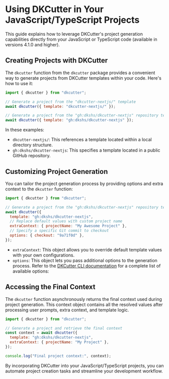 # Using DKCutter in Your JavaScript/TypeScript Projects

This guide explains how to leverage DKCutter's project generation capabilities directly from your JavaScript or TypeScript code (available in versions 4.1.0 and higher).

## Creating Projects with DKCutter

The `dkcutter` function from the `dkcutter` package provides a convenient way to generate projects from DKCutter templates within your code. Here's how to use it:

```js title="index.js"
import { dkcutter } from "dkcutter";

// Generate a project from the "dkcutter-nextjs/" template
await dkcutter({ template: "dkcutter-nextjs/" });

// Generate a project from the "gh:dkshs/dkcutter-nextjs" repository template
await dkcutter({ template: "gh:dkshs/dkcutter-nextjs" });
```

In these examples:

- `dkcutter-nextjs/`: This references a template located within a local directory structure.
- `gh:dkshs/dkcutter-nextjs`: This specifies a template located in a public GitHub repository.

## Customizing Project Generation

You can tailor the project generation process by providing options and extra context to the `dkcutter` function:

```js title="index.js"
import { dkcutter } from "dkcutter";

// Generate a project from the "gh:dkshs/dkcutter-nextjs" repository template
await dkcutter({
  template: "gh:dkshs/dkcutter-nextjs",
  // Replace default values with custom project name
  extraContext: { projectName: "My Awesome Project" },
  // Specify a specific Git commit to checkout
  options: { checkout: "9a71f0d" },
});
```

- `extraContext`: This object allows you to override default template values with your own configurations.
- `options`: This object lets you pass additional options to the generation process. Refer to the [DKCutter CLI documentation](./cli.mdx#cli---command-line-options) for a complete list of available options:

## Accessing the Final Context

The `dkcutter` function asynchronously returns the final context used during project generation. This context object contains all the resolved values after processing user prompts, extra context, and template logic.

```js title="index.js"
import { dkcutter } from "dkcutter";

// Generate a project and retrieve the final context
const context = await dkcutter({
  template: "gh:dkshs/dkcutter-nextjs",
  extraContext: { projectName: "My Project" },
});

console.log("Final project context:", context);
```

By incorporating DKCutter into your JavaScript/TypeScript projects, you can automate project creation tasks and streamline your development workflow.
